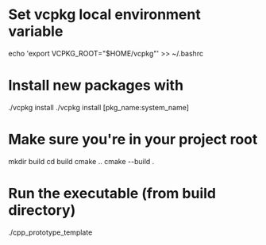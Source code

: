 # Set vcpkg local environment variable
echo 'export VCPKG_ROOT="$HOME/vcpkg"' >> ~/.bashrc

# Install new packages with
./vcpkg install ./vcpkg install [pkg_name:system_name]

# 

# Make sure you're in your project root
mkdir build
cd build
cmake ..
cmake --build .

# Run the executable (from build directory)
./cpp_prototype_template